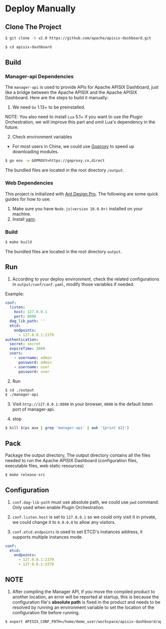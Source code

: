 <!--
#
# Licensed to the Apache Software Foundation (ASF) under one or more
# contributor license agreements.  See the NOTICE file distributed with
# this work for additional information regarding copyright ownership.
# The ASF licenses this file to You under the Apache License, Version 2.0
# (the "License"); you may not use this file except in compliance with
# the License.  You may obtain a copy of the License at
#
#     http://www.apache.org/licenses/LICENSE-2.0
#
# Unless required by applicable law or agreed to in writing, software
# distributed under the License is distributed on an "AS IS" BASIS,
# WITHOUT WARRANTIES OR CONDITIONS OF ANY KIND, either express or implied.
# See the License for the specific language governing permissions and
# limitations under the License.
#
-->

# Deploy Manually

## Clone The Project

```sh
$ git clone -b v2.0 https://github.com/apache/apisix-dashboard.git

$ cd apisix-dashboard
```

## Build

### Manager-api Dependencies

The `manager-api` is used to provide APIs for Apache APISIX Dashboard, just like a bridge between the Apache APISIX and the Apache APISIX Dashboard. Here are the steps to build it manually:

1. We need `Go` 1.13+ to be preinstalled.

NOTE: You also need to install `Lua` 5.1+ if you want to use the Plugin Orchestration, we will improve this part and omit Lua's dependency in the future.

2. Check environment variables

- For most users in China, we could use [Goproxy](https://goproxy.cn/) to speed up downloading modules.

```sh
$ go env -w GOPROXY=https://goproxy.cn,direct
```

The bundled files are located in the root directory `/output`.

### Web Dependencies

This project is initialized with [Ant Design Pro](https://pro.ant.design). The following are some quick guides for how to use.

1. Make sure you have `Node.js(version 10.0.0+)` installed on your machine.
2. Install [yarn](https://yarnpkg.com/).

### Build

```sh
$ make build
```

The bundled files are located in the root directory `output`.

## Run

1. According to your deploy environment, check the related configurations in `output/conf/conf.yaml`, modify those variables if needed.

Example:

```yaml
conf:
  listen:
    host: 127.0.0.1
    port: 8080
  dag_lib_path: ''
  etcd:
    endpoints:
      - 127.0.0.1:2379
authentication:
  secret: secret
  expireTime: 3600
  users:
    - username: admin
      password: admin
    - username: user
      password: user
```

2. Run

```sh
$ cd ./output
$ ./manager-api
```

3. Visit `http://127.0.0.1:8080` in your browser, `8080` is the default listen port of manager-api.

3. stop

```sh
$ kill $(ps aux | grep 'manager-api' | awk '{print $2}')
```

## Pack

Package the output directory, The output directory contains all the files needed to run the Apache APISIX Dashboard (configuration files, executable files, web static resources)

```sh
$ make release-src
```

## Configuration

1. `conf.dag-lib-path` must use absolute path, we could use `pwd` command. Only used when enable Plugin Orchestration.

2. `conf.listen.host` is set to `127.0.0.1` so we could only visit it in private, we could change it to `0.0.0.0` to allow any visitors.

3. `conf.etcd.endpoints` is used to set ETCD's instances address, it supports multiple instances mode.

```yaml
conf:
  etcd:
    endpoints:
      - 127.0.0.1:2379
      - 127.0.0.1:3379
```

## NOTE

1. After compiling the Manager API, if you move the compiled product to another location, an error will be reported at startup, this is because the configuration file's **absolute path** is fixed in the product and needs to be resolved by running an environment variable to set the location of the configuration file before running.

```sh
$ export APISIX_CONF_PATH=/home/demo_user/workspace/apisix-dashboard/api/conf
```
